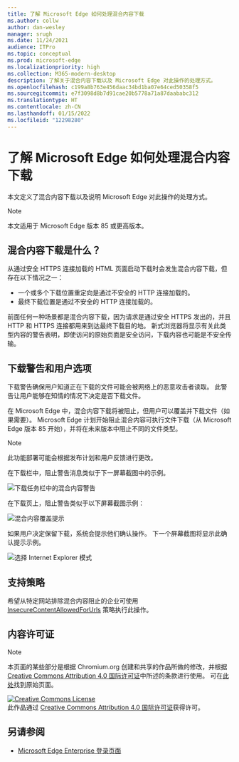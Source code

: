 ```yaml
---
title: 了解 Microsoft Edge 如何处理混合内容下载
ms.author: collw
author: dan-wesley
manager: srugh
ms.date: 11/24/2021
audience: ITPro
ms.topic: conceptual
ms.prod: microsoft-edge
ms.localizationpriority: high
ms.collection: M365-modern-desktop
description: 了解关于混合内容下载以及 Microsoft Edge 对此操作的处理方式。
ms.openlocfilehash: c199a8b763e456daac34bd1ba07e64ced50358f5
ms.sourcegitcommit: e7f3098d8b7d91cae20b5778a71a87daababc312
ms.translationtype: HT
ms.contentlocale: zh-CN
ms.lasthandoff: 01/15/2022
ms.locfileid: "12298280"
---
```

# <a name="learn-how-microsoft-edge-handles-mixed-content-downloads"></a>了解 Microsoft Edge 如何处理混合内容下载

本文定义了混合内容下载以及说明 Microsoft Edge 对此操作的处理方式。

>[!NOTE]
>本文适用于 Microsoft Edge 版本 85 或更高版本。

## <a name="what-are-mixed-content-downloads"></a>混合内容下载是什么？

从通过安全 HTTPS 连接加载的 HTML 页面启动下载时会发生混合内容下载，但存在以下情况之一：

- 一个或多个下载位置重定向是通过不安全的 HTTP 连接加载的。
- 最终下载位置是通过不安全的 HTTP 连接加载的。

前面任何一种场景都是混合内容下载，因为请求是通过安全 HTTPS 发出的，并且 HTTP 和 HTTPS 连接都用来到达最终下载目的地。 新式浏览器将显示有关此类型内容的警告表明，即使访问的原始页面是安全访问，下载内容也可能是不安全传输。

## <a name="download-warnings-and-user-options"></a>下载警告和用户选项

下载警告确保用户知道正在下载的文件可能会被网络上的恶意攻击者读取。 此警告让用户能够在知情的情况下决定是否下载文件。

在 Microsoft Edge 中，混合内容下载将被阻止，但用户可以覆盖并下载文件（如果需要）。 Microsoft Edge 计划开始阻止混合内容可执行文件下载（从 Microsoft Edge 版本 85 开始），并将在未来版本中阻止不同的文件类型。

> [!NOTE]
> 此功能部署可能会根据发布计划和用户反馈进行更改。

<!-- The schedule of the block for different filetypes is to be determined and may be impacted by usage data and user feedback. -->

在下载栏中，阻止警告消息类似于下一屏幕截图中的示例。

 ![下载任务栏中的混合内容警告](./media/edge-learnmore-mixed-content-downloads/edge-mixed-content-download-tray-warning.png)

在下载页上，阻止警告类似于以下屏幕截图示例：

 ![混合内容覆盖提示](./media/edge-learnmore-mixed-content-downloads/edge-mixed-content-download-page-warning.png)

如果用户决定保留下载，系统会提示他们确认操作。 下一个屏幕截图将显示此确认提示示例。

 ![选择 Internet Explorer 模式](./media/edge-learnmore-mixed-content-downloads/edge-mixed-content-download-override.png)

## <a name="supporting-policies"></a>支持策略

希望从特定网站排除混合内容阻止的企业可使用 [InsecureContentAllowedForUrls](./microsoft-edge-policies.md#insecurecontentallowedforurls) 策略执行此操作。

## <a name="content-license"></a>内容许可证

> [!NOTE]
> 本页面的某些部分是根据 Chromium.org 创建和共享的作品所做的修改，并根据 [Creative Commons Attribution 4.0 国际许可证](http://creativecommons.org/licenses/by/4.0/)中所述的条款进行使用。 可在[此处](https://developers.google.com/web/fundamentals/security/prevent-mixed-content/what-is-mixed-content)找到原始页面。
  
<a rel="license" href="http://creativecommons.org/licenses/by/4.0/"><img alt="Creative Commons License" style="border-width:0" src="https://i.creativecommons.org/l/by/4.0/88x31.png" /></a><br />此作品通过 <a rel="license" href="http://creativecommons.org/licenses/by/4.0/">Creative Commons Attribution 4.0 国际许可证</a>获得许可。

## <a name="see-also"></a>另请参阅

- [Microsoft Edge Enterprise 登录页面](https://aka.ms/EdgeEnterprise)
